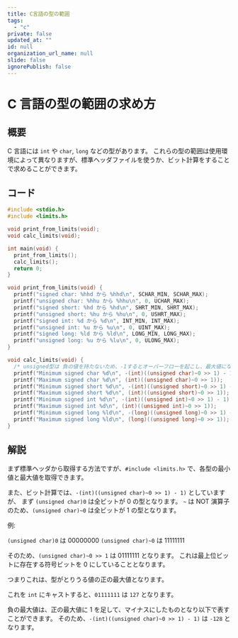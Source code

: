 ```yaml
---
title: C言語の型の範囲
tags:
  - "c"
private: false
updated_at: ""
id: null
organization_url_name: null
slide: false
ignorePublish: false
---
```


# C 言語の型の範囲の求め方

## 概要

C 言語には `int` や `char`, `long` などの型があります。
これらの型の範囲は使用環境によって異なりますが、標準ヘッダファイルを使うか、ビット計算をすることで求めることができます。

## コード

```c
#include <stdio.h>
#include <limits.h>

void print_from_limits(void);
void calc_limits(void);

int main(void) {
  print_from_limits();
  calc_limits();
  return 0;
}

void print_from_limits(void) {
  printf("signed char: %hhd から %hhd\n", SCHAR_MIN, SCHAR_MAX);
  printf("unsigned char: %hhu から %hhu\n", 0, UCHAR_MAX);
  printf("signed short: %hd から %hd\n", SHRT_MIN, SHRT_MAX);
  printf("unsigned short: %hu から %hu\n", 0, USHRT_MAX);
  printf("signed int: %d から %d\n", INT_MIN, INT_MAX);
  printf("unsigned int: %u から %u\n", 0, UINT_MAX);
  printf("signed long: %ld から %ld\n", LONG_MIN, LONG_MAX);
  printf("unsigned long: %u から %lu\n", 0, ULONG_MAX);
}

void calc_limits(void) {
  /* unsigned型は 負の値を持たないため、-1するとオーバーフローを起こし、最大値になる */
  printf("Minimum signed char %d\n", -(int)((unsigned char)~0 >> 1) - 1);
  printf("Maximum signed char %d\n", (int)((unsigned char)~0 >> 1));
  printf("Minimum signed short %d\n", -(int)((unsigned short)~0 >> 1) - 1);
  printf("Maximum signed short %d\n", (int)((unsigned short)~0 >> 1));
  printf("Minimum signed int %d\n", -(int)((unsigned int)~0 >> 1) - 1);
  printf("Maximum signed int %d\n", (int)((unsigned int)~0 >> 1));
  printf("Minimum signed long %ld\n", -(long)((unsigned long)~0 >> 1) - 1);
  printf("Maximum signed long %ld\n", (long)((unsigned long)~0 >> 1));
}
```

## 解説

まず標準ヘッダから取得する方法ですが、`#include <limits.h>` で、各型の最小値と最大値を取得できます。

また、ビット計算では、`-(int)((unsigned char)~0 >> 1) - 1)` としていますが、
まず `(unsigned char)0` は全ビットが 0 の型となります。
`~` は NOT 演算子のため、`(unsigned char)~0` は全ビットが 1 の型となります。

例:

`(unsigned char)0` は 00000000
`(unsigned char)~0` は 11111111

そのため、`(unsigned char)~0 >> 1` は 01111111 となります。
これは最上位ビットに存在する符号ビットを 0 にしていることとなります。

つまりこれは、型がとりうる値の正の最大値となります。

これを `int` にキャストすると、`01111111` は `127` となります。

負の最大値は、正の最大値に 1 を足して、マイナスにしたものとなり以下で表すことができます。
そのため、`-(int)((unsigned char)~0 >> 1) - 1)` は `-128` となります。
